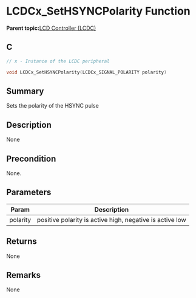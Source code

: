 # LCDCx\_SetHSYNCPolarity Function

**Parent topic:**[LCD Controller \(LCDC\)](GUID-6C399A67-3956-464B-9055-02C390FC3228.md)

## C

```c
// x - Instance of the LCDC peripheral

void LCDCx_SetHSYNCPolarity(LCDCx_SIGNAL_POLARITY polarity)
```

## Summary

Sets the polarity of the HSYNC pulse

## Description

None

## Precondition

None.

## Parameters

|Param|Description|
|-----|-----------|
|polarity|positive polarity is active high, negative is active low|

## Returns

None

## Remarks

None

